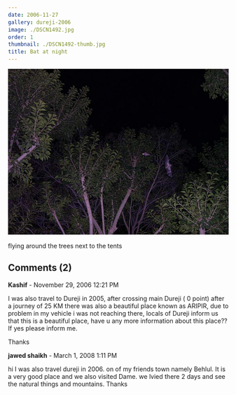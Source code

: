 ```yaml
---
date: 2006-11-27
gallery: dureji-2006
image: ./DSCN1492.jpg
order: 1
thumbnail: ./DSCN1492-thumb.jpg
title: Bat at night
---
```


![Bat at night](./DSCN1492.jpg)

flying around the trees next to the tents

<div id="comments">

## Comments (2)

<div id="comment">

**Kashif** - November 29, 2006 12:21 PM

I was also travel to Dureji in 2005, after crossing main Dureji ( 0 point) after a journey of 25 KM there was also a beautiful place known as ARIPIR, due to problem in my vehicle i was not reaching there, locals of Dureji inform us that this is a beautiful place, have u any more information about this place??
If yes please inform me.

Thanks

</div>

<div id="comment">

**jawed shaikh** - March  1, 2008  1:11 PM

hi
I was also travel dureji in 2006. on of my friends town namely Behlul. It is a very good place and we also visited Dame. we lvied there 2 days and see the natural things and mountains.
Thanks

</div>

</div>